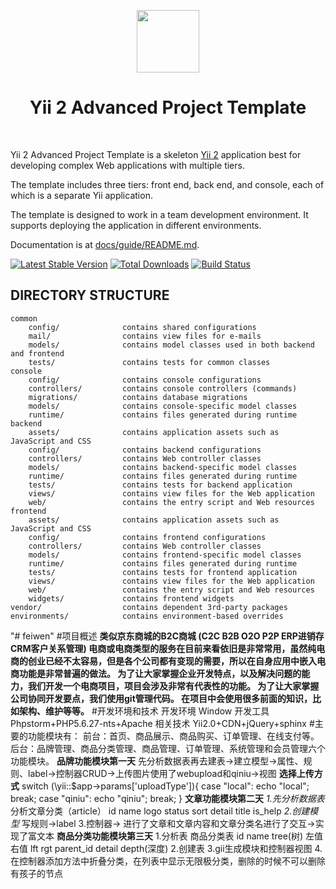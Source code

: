<p align="center">
    <a href="https://github.com/yiisoft" target="_blank">
        <img src="https://avatars0.githubusercontent.com/u/993323" height="100px">
    </a>
    <h1 align="center">Yii 2 Advanced Project Template</h1>
    <br>
</p>

Yii 2 Advanced Project Template is a skeleton [Yii 2](http://www.yiiframework.com/) application best for
developing complex Web applications with multiple tiers.

The template includes three tiers: front end, back end, and console, each of which
is a separate Yii application.

The template is designed to work in a team development environment. It supports
deploying the application in different environments.

Documentation is at [docs/guide/README.md](docs/guide/README.md).

[![Latest Stable Version](https://img.shields.io/packagist/v/yiisoft/yii2-app-advanced.svg)](https://packagist.org/packages/yiisoft/yii2-app-advanced)
[![Total Downloads](https://img.shields.io/packagist/dt/yiisoft/yii2-app-advanced.svg)](https://packagist.org/packages/yiisoft/yii2-app-advanced)
[![Build Status](https://travis-ci.org/yiisoft/yii2-app-advanced.svg?branch=master)](https://travis-ci.org/yiisoft/yii2-app-advanced)

DIRECTORY STRUCTURE
-------------------

```
common
    config/              contains shared configurations
    mail/                contains view files for e-mails
    models/              contains model classes used in both backend and frontend
    tests/               contains tests for common classes    
console
    config/              contains console configurations
    controllers/         contains console controllers (commands)
    migrations/          contains database migrations
    models/              contains console-specific model classes
    runtime/             contains files generated during runtime
backend
    assets/              contains application assets such as JavaScript and CSS
    config/              contains backend configurations
    controllers/         contains Web controller classes
    models/              contains backend-specific model classes
    runtime/             contains files generated during runtime
    tests/               contains tests for backend application    
    views/               contains view files for the Web application
    web/                 contains the entry script and Web resources
frontend
    assets/              contains application assets such as JavaScript and CSS
    config/              contains frontend configurations
    controllers/         contains Web controller classes
    models/              contains frontend-specific model classes
    runtime/             contains files generated during runtime
    tests/               contains tests for frontend application
    views/               contains view files for the Web application
    web/                 contains the entry script and Web resources
    widgets/             contains frontend widgets
vendor/                  contains dependent 3rd-party packages
environments/            contains environment-based overrides
```
"# feiwen" 
#项目概述
**类似京东商城的B2C商城 (C2C B2B O2O P2P ERP进销存 CRM客户关系管理)
电商或电商类型的服务在目前来看依旧是非常常用，虽然纯电商的创业已经不太容易，但是各个公司都有变现的需要，所以在自身应用中嵌入电商功能是非常普遍的做法。
为了让大家掌握企业开发特点，以及解决问题的能力，我们开发一个电商项目，项目会涉及非常有代表性的功能。
为了让大家掌握公司协同开发要点，我们使用git管理代码。
在项目中会使用很多前面的知识，比如架构、维护等等。**
#开发环境和技术
开发环境	Window
开发工具	Phpstorm+PHP5.6.27-nts+Apache
相关技术	Yii2.0+CDN+jQuery+sphinx
#主要的功能模块有：
前台：首页、商品展示、商品购买、订单管理、在线支付等。
后台：品牌管理、商品分类管理、商品管理、订单管理、系统管理和会员管理六个功能模块。
**品牌功能模块第一天**
先分析数据表再去建表->建立模型->属性、规则、label->控制器CRUD->上传图片使用了webupload和qiniu->视图
        **选择上传方式**
        switch (\yii::$app->params['uploadType']){
            case "local":
                echo "local";
                break;
            case "qiniu":
                echo "qiniu";
                break;
        }
**文章功能模块第二天**
_1.先分析数据表_
分析文章分类（article）
	id
	name
	logo
	status
	sort
	detail
	title
	is_help
	_2.创建模型_
	写规则->label
	3.控制器->
	进行了文章和文章内容和文章分类名进行了交互->实现了富文本
	**商品分类功能模块第三天**
	1.分析表
	商品分类表
    	id
    	name
    	tree(树) 左值右值
    	lft
    	rgt
    	parent_id
    	detail
    	depth(深度)
    2.创建表
    3.gii生成模块和控制器视图
    4.在控制器添加方法中折叠分类，在列表中显示无限极分类，删除的时候不可以删除有孩子的节点
    	




